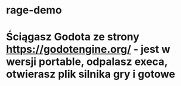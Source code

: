 # rage-demo
# Ściągasz Godota ze strony https://godotengine.org/ - jest w wersji portable, odpalasz execa, otwierasz plik silnika gry i gotowe
